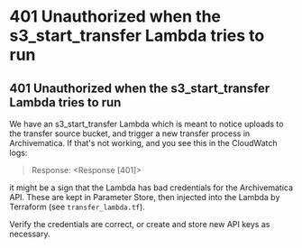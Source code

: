 # 401 Unauthorized when the s3\_start\_transfer Lambda tries to run

## 401 Unauthorized when the s3\_start\_transfer Lambda tries to run <a href="#401_lambda" id="401_lambda"></a>

We have an s3\_start\_transfer Lambda which is meant to notice uploads to the transfer source bucket, and trigger a new transfer process in Archivematica. If that's not working, and you see this in the CloudWatch logs:

> Response: \<Response \[401]>

it might be a sign that the Lambda has bad credentials for the Archivematica API. These are kept in Parameter Store, then injected into the Lambda by Terraform (see `transfer_lambda.tf`).

Verify the credentials are correct, or create and store new API keys as necessary.
